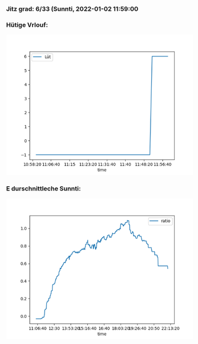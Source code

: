 ### Jitz grad: 6/33 (Sunnti, 2022-01-02 11:59:00

### Hütige Vrlouf:
![Graph](Today.png)

### E durschnittleche Sunnti:
![Graph](Sunnti.png)